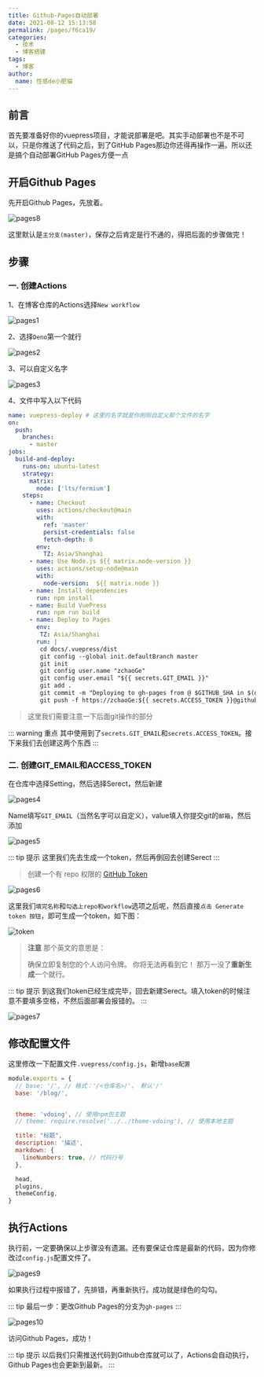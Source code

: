 ```yaml
---
title: Github-Pages自动部署
date: 2021-08-12 15:13:58
permalink: /pages/f6ca19/
categories:
  - 技术
  - 博客搭建
tags:
  - 博客
author:
  name: 性感de小肥猫
---
```

## 前言
首先要准备好你的vuepress项目，才能说部署是吧。其实手动部署也不是不可以，只是你推送了代码之后，到了GitHub Pages那边你还得再操作一遍。所以还是搞个自动部署GitHub Pages方便一点

## 开启Github Pages
先开启Github Pages，先放着。

![pages8](https://cdn.jsdelivr.net/gh/zchaoGe/image-hosting@master/blog/pages8.png)

这里默认是`主分支(master)`，保存之后肯定是行不通的，得把后面的步骤做完！

## 步骤
### 一. 创建Actions
1、在博客仓库的Actions选择`New workflow`

![pages1](https://cdn.jsdelivr.net/gh/zchaoGe/image-hosting@master/blog/pages1.png)

2、选择`Deno`第一个就行

![pages2](https://cdn.jsdelivr.net/gh/zchaoGe/image-hosting@master/blog/pages2.png)

3、可以自定义名字

![pages3](https://cdn.jsdelivr.net/gh/zchaoGe/image-hosting@master/blog/pages3.png)

4、文件中写入以下代码
```yml
name: vuepress-deploy # 这里的名字就是你刚刚自定义那个文件的名字
on:
  push:
    branches:
      - master      
jobs:
  build-and-deploy:
    runs-on: ubuntu-latest
    strategy:
      matrix:
        node: ['lts/fermium']
    steps:
      - name: Checkout
        uses: actions/checkout@main
        with:
          ref: 'master'
          persist-credentials: false
          fetch-depth: 0
        env:
          TZ: Asia/Shanghai
      - name: Use Node.js ${{ matrix.node-version }}
        uses: actions/setup-node@main
        with:
          node-version:  ${{ matrix.node }}
      - name: Install dependencies
        run: npm install
      - name: Build VuePress
        run: npm run build
      - name: Deploy to Pages
        env:
         TZ: Asia/Shanghai
        run: |
         cd docs/.vuepress/dist
         git config --global init.defaultBranch master
         git init
         git config user.name "zchaoGe"
         git config user.email "${{ secrets.GIT_EMAIL }}"
         git add .
         git commit -m "Deploying to gh-pages from @ $GITHUB_SHA in $(date +"%Y年%m月%d日 %T %Z")"
         git push -f https://zchaoGe:${{ secrets.ACCESS_TOKEN }}@github.com/zchaoGe/blog.git master:gh-pages         
```
> 这里我们需要注意一下后面git操作的部分

::: warning 重点
其中使用到了`secrets.GIT_EMAIL`和`secrets.ACCESS_TOKEN`。接下来我们去创建这两个东西
:::
### 二. 创建GIT_EMAIL和ACCESS_TOKEN
在仓库中选择Setting，然后选择Serect，然后新建

![pages4](https://cdn.jsdelivr.net/gh/zchaoGe/image-hosting@master/blog/pages4.png)

Name填写`GIT_EMAIL`（当然名字可以自定义），value填入你提交git的`邮箱`，然后添加

![pages5](https://cdn.jsdelivr.net/gh/zchaoGe/image-hosting@master/blog/pages5.png)

::: tip 提示
这里我们先去生成一个token，然后再倒回去创建Serect
:::
> 创建一个有 repo 权限的 [GitHub Token](https://github.com/settings/tokens/new)

![pages6](https://cdn.jsdelivr.net/gh/zchaoGe/image-hosting@master/blog/pages6.png)

这里我们`填完名称`和`勾选上repo和workflow`选项之后呢，然后直接`点击 Generate token 按钮`，即可生成一个token，如下图：

![token](https://cdn.jsdelivr.net/gh/zchaoGe/image-hosting@master/图床/token.png)

>**注意** 
>那个英文的意思是：
>
> 确保立即复制您的个人访问令牌。 你将无法再看到它！
那万一没了**重新生成**一个就行。

::: tip 提示
到这我们token已经生成完毕，回去新建Serect。填入token的时候注意不要填多空格，不然后面部署会报错的。
:::

![pages7](https://cdn.jsdelivr.net/gh/zchaoGe/image-hosting@master/blog/pages7.png)

## 修改配置文件
这里修改一下配置文件`.vuepress/config.js`，新增`base配置`
```js
module.exports = {
  // base: '/', // 格式：'/<仓库名>/'， 默认'/'
  base: '/blog/',


  theme: 'vdoing', // 使用npm包主题
  // theme: require.resolve('../../theme-vdoing'), // 使用本地主题

  title: "标题",
  description: '描述',
  markdown: {
    lineNumbers: true, // 代码行号
  },

  head,
  plugins,
  themeConfig,
}
```
## 执行Actions
执行前，一定要确保以上步骤没有遗漏。还有要保证仓库是最新的代码，因为你修改过`config.js`配置文件了。

![pages9](https://cdn.jsdelivr.net/gh/zchaoGe/image-hosting@master/blog/pages9.png)

如果执行过程中报错了，先排错，再重新执行。成功就是绿色的勾勾。

::: tip 
最后一步：更改Github Pages的分支为`gh-pages`
:::

![pages10](https://cdn.jsdelivr.net/gh/zchaoGe/image-hosting@master/blog/pages10.png)

访问Github Pages，成功！

::: tip 提示
以后我们只需推送代码到Github仓库就可以了，Actions会自动执行，Github Pages也会更新到最新。
:::